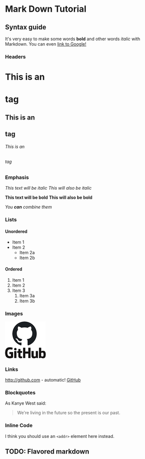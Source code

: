 # Mark Down Tutorial

## Syntax guide
It's very easy to make some words **bold** and other words *italic* with Markdown. You can even
  [link to Google!](http://google.com)

### Headers
# This is an <h1> tag
## This is an <h2> tag
###### This is an <h6> tag

### Emphasis
*This text will be italic*
_This will also be italic_

**This text will be bold**
__This will also be bold__

_You **can** combine them_

### Lists
#### Unordered
* Item 1
* Item 2
  * Item 2a
  * Item 2b

#### Ordered
1. Item 1
1. Item 2
1. Item 3
   1. Item 3a
   1. Item 3b

### Images
![GitHub Logo](/images/logo.png)

### Links
http://github.com - automatic!
[GitHub](https://github.com)

### Blockquotes

As Kanye West said:
> We're living in the future so
> the present is our past.

### Inline Code

I think you should use an
`<addr>` element here instead.

## TODO: Flavored markdown
